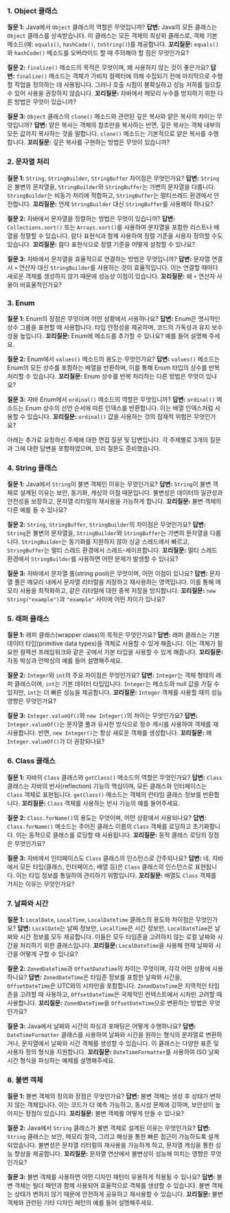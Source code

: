 ### 1. Object 클래스
**질문 1:** Java에서 `Object` 클래스의 역할은 무엇입니까?
**답변:** Java의 모든 클래스는 `Object` 클래스를 상속받습니다. 이 클래스는 모든 객체의 최상위 클래스로, 객체 기본 메소드(예: `equals()`, `hashCode()`, `toString()`)를 제공합니다.
**꼬리질문:** `equals()`와 `hashCode()` 메소드를 오버라이드 할 때 주의해야 할 점은 무엇인가요?

**질문 2:** `finalize()` 메소드의 목적은 무엇이며, 왜 사용하지 않는 것이 좋은가요?
**답변:** `finalize()` 메소드는 객체가 가비지 컬렉터에 의해 수집되기 전에 마지막으로 수행할 작업을 정의하는 데 사용됩니다. 그러나 호출 시점이 불확실하고 성능 저하를 일으킬 수 있어 사용을 권장하지 않습니다.
**꼬리질문:** 자바에서 메모리 누수를 방지하기 위한 다른 방법은 무엇이 있습니까?

**질문 3:** `Object` 클래스의 `clone()` 메소드와 관련된 깊은 복사와 얕은 복사의 차이는 무엇입니까?
**답변:** 얕은 복사는 객체의 참조만을 복사하는 반면, 깊은 복사는 객체 내부의 모든 값까지 복사하는 것을 말합니다. `clone()` 메소드는 기본적으로 얕은 복사를 수행합니다.
**꼬리질문:** 깊은 복사를 구현하는 방법은 무엇이 있습니까?

### 2. 문자열 처리
**질문 1:** `String`, `StringBuilder`, `StringBuffer` 차이점은 무엇인가요?
**답변:** `String`은 불변의 문자열을, `StringBuilder`와 `StringBuffer`는 가변의 문자열을 다룹니다. `StringBuilder`는 비동기 처리에 적합하고, `StringBuffer`는 멀티쓰레드 환경에서 안전합니다.
**꼬리질문:** 언제 `StringBuilder` 대신 `StringBuffer`를 사용해야 하나요?

**질문 2:** 자바에서 문자열을 정렬하는 방법은 무엇이 있습니까?
**답변:** `Collections.sort()` 또는 `Arrays.sort()`를 사용하여 문자열을 포함한 리스트나 배열을 정렬할 수 있습니다. 람다 표현식과 함께 사용하여 정렬 기준을 사용자 정의할 수도 있습니다.
**꼬리질문:** 람다 표현식으로 정렬 기준을 어떻게 설정할 수 있나요?

**질문 3:** 자바에서 문자열을 효율적으로 연결하는 방법은 무엇입니까?
**답변:** 문자열 연결 시 `+` 연산자 대신 `StringBuilder`를 사용하는 것이 효율적입니다. 이는 연결할 때마다 새로운 객체를 생성하지 않기 때문에 성능상 이점이 있습니다.
**꼬리질문:** 왜 `+` 연산자 사용이 비효율적인가요?

### 3. Enum
**질문 1:** Enum의 장점은 무엇이며 어떤 상황에서 사용하나요?
**답변:** Enum은 명시적인 상수 그룹을 표현할 때 사용합니다. 타입 안정성을 제공하며, 코드의 가독성과 유지 보수성을 높입니다.
**꼬리질문:** Enum에 메소드를 추가할 수 있나요? 예를 들어 설명해 주세요.

**질문 2:** Enum에서 `values()` 메소드의 용도는 무엇인가요?
**답변:** `values()` 메소드는 Enum의 모든 상수를 포함하는 배열을 반환하며, 이를 통해 Enum 타입의 상수를 반복 처리할 수 있습니다.
**꼬리질문:** Enum 상수를 반복 처리하는 다른 방법은 무엇이 있나요?

**질문 3:** 자바 Enum에서 `ordinal()` 메소드의 역할은 무엇입니까?
**답변:** `ordinal()` 메소드는 Enum 상수의 선언 순서에 따른 인덱스를 반환합니다. 이는 배열 인덱스처럼 사용할 수 있습니다.
**꼬리질문:** `ordinal()` 값을 사용하는 것의 잠재적 위험은 무엇인가요?

아래는 추가로 요청하신 주제에 대한 면접 질문 및 답변입니다. 각 주제별로 3개의 질문과 그에 대한 답변을 포함하였으며, 꼬리 질문도 준비했습니다.

### 4. String 클래스
**질문 1:** Java에서 `String`이 불변 객체인 이유는 무엇인가요?
**답변:** `String`이 불변 객체로 설계된 이유는 보안, 동기화, 캐싱의 이점 때문입니다. 불변성은 데이터의 일관성과 안전성을 보장하고, 문자열 리터럴의 재사용을 가능하게 합니다.
**꼬리질문:** 불변 객체의 다른 예를 들 수 있나요?

**질문 2:** `String`, `StringBuffer`, `StringBuilder`의 차이점은 무엇인가요?
**답변:** `String`은 불변의 문자열을, `StringBuilder`와 `StringBuffer`는 가변의 문자열을 다룹니다. `StringBuilder`는 동기화를 지원하지 않아 싱글 스레드에서 빠르고, `StringBuffer`는 멀티 스레드 환경에서 스레드-세이프합니다.
**꼬리질문:** 멀티 스레드 환경에서 `StringBuilder`를 사용하면 어떤 문제가 발생할 수 있나요?

**질문 3:** 자바에서 문자열 풀(string pool)은 무엇이며, 어떤 이점이 있나요?
**답변:** 문자열 풀은 메모리 내에서 문자열 리터럴을 저장하고 재사용하는 영역입니다. 이를 통해 메모리 사용을 최적화하고, 같은 리터럴에 대한 중복 저장을 방지합니다.
**꼬리질문:** `new String("example")`과 `"example"` 사이에 어떤 차이가 있나요?

### 5. 래퍼 클래스
**질문 1:** 래퍼 클래스(wrapper class)의 목적은 무엇인가요?
**답변:** 래퍼 클래스는 기본 데이터 타입(primitive data types)을 객체로 사용할 수 있게 해줍니다. 이는 객체가 필요한 컬렉션 프레임워크와 같은 곳에서 기본 타입을 사용할 수 있게 해줍니다.
**꼬리질문:** 자동 박싱과 언박싱의 예를 들어 설명해주세요.

**질문 2:** `Integer`와 `int`의 주요 차이점은 무엇인가요?
**답변:** `Integer`는 객체 형태의 래퍼 클래스이며, `int`는 기본 데이터 타입입니다. `Integer`는 메소드와 null 값을 가질 수 있지만, `int`는 더 빠른 성능을 제공합니다.
**꼬리질문:** `Integer` 객체를 사용할 때의 성능 영향은 무엇인가요?

**질문 3:** `Integer.valueOf()`와 `new Integer()`의 차이는 무엇인가요?
**답변:** `Integer.valueOf()`는 문자열 풀과 유사한 방식으로 정수 캐시를 사용하여 객체를 재사용합니다. 반면, `new Integer()`는 항상 새로운 객체를 생성합니다.
**꼬리질문:** 왜 `Integer.valueOf()`가 더 권장되나요?

### 6. Class 클래스
**질문 1:** 자바의 `Class` 클래스와 `getClass()` 메소드의 역할은 무엇인가요?
**답변:** `Class` 클래스는 자바의 반사(reflection) 기능의 핵심이며, 모든 클래스와 인터페이스는 `Class` 객체로 표현됩니다. `getClass()` 메소드는 객체의 런타임 클래스 정보를 반환합니다.
**꼬리질문:** `Class` 객체를 사용하는 반사 기능의 예를 들어주세요.

**질문 2:** `Class.forName()`의 용도는 무엇이며, 어떤 상황에서 사용되나요?
**답변:** `Class.forName()` 메소드는 주어진 클래스 이름의 `Class` 객체를 로딩하고 초기화합니다. 이는 동적으로 클래스를 로딩할 때 사용됩니다.
**꼬리질문:** 동적 클래스 로딩의 장점은 무엇인가요?

**질문 3:** 자바에서 인터페이스도 `Class` 클래스의 인스턴스로 간주되나요?
**답변:** 네, 자바에서 모든 타입(클래스, 인터페이스, 배열 등)은 `Class` 클래스의 인스턴스로 표현됩니다. 이는 타입 정보를 통일하여 관리하기 위함입니다.
**꼬리질문:** 배열도 `Class` 객체를 가지는 이유는 무엇인가요?

### 7. 날짜와 시간
**질문 1:** `LocalDate`, `LocalTime`, `LocalDateTime` 클래스의 용도와 차이점은 무엇인가요?
**답변:** `LocalDate`는 날짜 정보만, `LocalTime`은 시간 정보만, `LocalDateTime`은 날짜와 시간 정보를 모두 제공합니다. 이들은 모두 타임존을 고려하지 않는 로컬 날짜와 시간을 처리하기 위한 클래스입니다.
**꼬리질문:** `LocalDateTime`을 사용해 현재 날짜와 시간을 어떻게 구할 수 있나요?

**질문 2:** `ZonedDateTime`과 `OffsetDateTime`의 차이는 무엇이며, 각각 어떤 상황에 사용하나요?
**답변:** `ZonedDateTime`은 타임존 정보를 포함한 날짜와 시간을, `OffsetDateTime`은 UTC와의 시차만을 포함합니다. `ZonedDateTime`은 지역적인 타임존을 고려할 때 사용하고, `OffsetDateTime`은 국제적인 컨텍스트에서 시차만 고려할 때 사용합니다.
**꼬리질문:** `ZonedDateTime`을 `OffsetDateTime`으로 변환하는 방법은 무엇인가요?

**질문 3:** Java에서 날짜와 시간의 파싱과 포매팅은 어떻게 수행하나요?
**답변:** `DateTimeFormatter` 클래스를 사용하여 날짜와 시간을 원하는 형식의 문자열로 변환하거나, 문자열에서 날짜와 시간 객체를 생성할 수 있습니다. 이 클래스는 다양한 표준 및 사용자 정의 형식을 지원합니다.
**꼬리질문:** `DateTimeFormatter`를 사용하여 ISO 날짜 시간 형식을 파싱하는 예제를 설명해주세요.

### 8. 불변 객체
**질문 1:** 불변 객체의 정의와 장점은 무엇인가요?
**답변:** 불변 객체는 생성 후 상태가 변하지 않는 객체입니다. 이는 코드가 더 예측 가능하고, 동시성 문제에 강하며, 보안성이 높아지는 장점이 있습니다.
**꼬리질문:** 불변 객체를 어떻게 만들 수 있나요?

**질문 2:** Java에서 `String` 클래스가 불변 객체로 설계된 이유는 무엇인가요?
**답변:** `String` 클래스는 보안, 메모리 절약, 그리고 해싱을 통한 빠른 접근이 가능하도록 설계되었습니다. 불변성은 문자열 리터럴의 재사용을 가능하게 하고, 문자열 캐싱을 통한 성능 향상을 제공합니다.
**꼬리질문:** 문자열 연산에서 불변성이 성능에 미치는 영향은 무엇인가요?

**질문 3:** 불변 객체를 사용하면 어떤 디자인 패턴이 유용하게 적용될 수 있나요?
**답변:** 불변 객체는 빌더 패턴과 함께 사용되어 효율적으로 객체를 생성할 수 있습니다. 불변 객체는 상태가 변하지 않기 때문에 안전하게 공유하고 재사용할 수 있습니다.
**꼬리질문:** 불변 객체와 관련된 기타 디자인 패턴의 예를 들어 설명해주세요.

